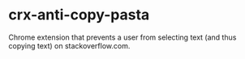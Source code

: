 # crx-anti-copy-pasta
Chrome extension that prevents a user from selecting text (and thus copying text)
on stackoverflow.com.
